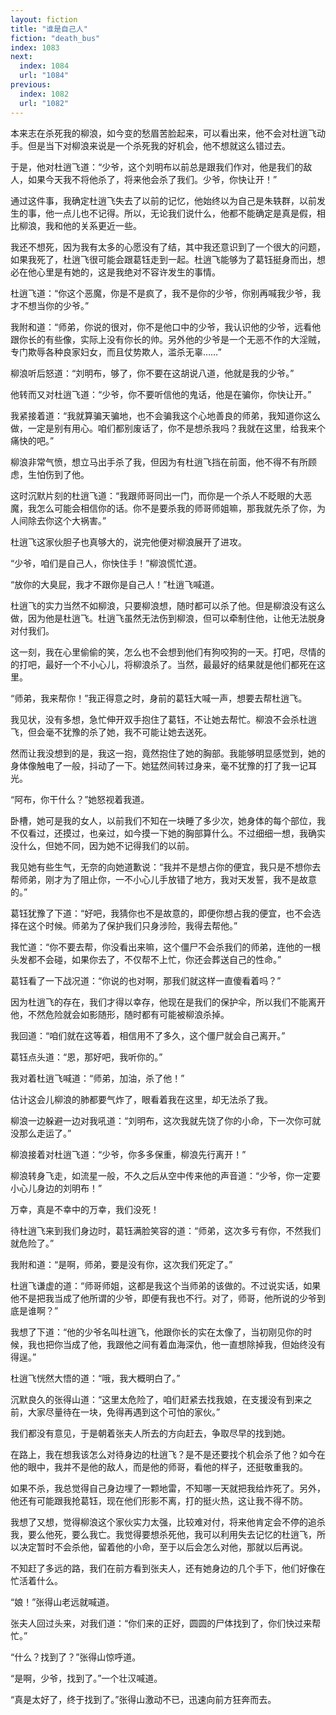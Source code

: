 ```yaml
---
layout: fiction
title: "谁是自己人"
fiction: "death_bus"
index: 1083
next:
  index: 1084
  url: "1084"
previous:
  index: 1082
  url: "1082"
---
```

本来志在杀死我的柳浪，如今变的愁眉苦脸起来，可以看出来，他不会对杜逍飞动手。但是当下对柳浪来说是一个杀死我的好机会，他不想就这么错过去。

于是，他对杜逍飞道：“少爷，这个刘明布以前总是跟我们作对，他是我们的敌人，如果今天我不将他杀了，将来他会杀了我们。少爷，你快让开！”

通过这件事，我确定杜逍飞失去了以前的记忆，他始终以为自己是朱轶群，以前发生的事，他一点儿也不记得。所以，无论我们说什么，他都不能确定是真是假，相比柳浪，我和他的关系更近一些。

我还不想死，因为我有太多的心愿没有了结，其中我还意识到了一个很大的问题，如果我死了，杜逍飞很可能会跟葛钰走到一起。杜逍飞能够为了葛钰挺身而出，想必在他心里是有她的，这是我绝对不容许发生的事情。

杜逍飞道：“你这个恶魔，你是不是疯了，我不是你的少爷，你别再喊我少爷，我才不想当你的少爷。”

我附和道：“师弟，你说的很对，你不是他口中的少爷，我认识他的少爷，远看他跟你长的有些像，实际上没有你长的帅。另外他的少爷是一个无恶不作的大淫贼，专门欺辱各种良家妇女，而且仗势欺人，滥杀无辜……”

柳浪听后怒道：“刘明布，够了，你不要在这胡说八道，他就是我的少爷。”

他转而又对杜逍飞道：“少爷，你不要听信他的鬼话，他是在骗你，你快让开。”

我紧接着道：“我就算骗天骗地，也不会骗我这个心地善良的师弟，我知道你这么做，一定是别有用心。咱们都别废话了，你不是想杀我吗？我就在这里，给我来个痛快的吧。”

柳浪非常气愤，想立马出手杀了我，但因为有杜逍飞挡在前面，他不得不有所顾虑，生怕伤到了他。

这时沉默片刻的杜逍飞道：“我跟师哥同出一门，而你是一个杀人不眨眼的大恶魔，我怎么可能会相信你的话。你不是要杀我的师哥师姐嘛，那我就先杀了你，为人间除去你这个大祸害。”

杜逍飞这家伙胆子也真够大的，说完他便对柳浪展开了进攻。

“少爷，咱们是自己人，你快住手！”柳浪慌忙道。

“放你的大臭屁，我才不跟你是自己人！”杜逍飞喊道。

杜逍飞的实力当然不如柳浪，只要柳浪想，随时都可以杀了他。但是柳浪没有这么做，因为他是杜逍飞。杜逍飞虽然无法伤到柳浪，但可以牵制住他，让他无法脱身对付我们。

这一刻，我在心里偷偷的笑，怎么也不会想到他们有狗咬狗的一天。打吧，尽情的的打吧，最好一个不小心儿，将柳浪杀了。当然，最最好的结果就是他们都死在这里。

“师弟，我来帮你！”我正得意之时，身前的葛钰大喊一声，想要去帮杜逍飞。

我见状，没有多想，急忙伸开双手抱住了葛钰，不让她去帮忙。柳浪不会杀杜逍飞，但会毫不犹豫的杀了她，我不可能让她去送死。

然而让我没想到的是，我这一抱，竟然抱住了她的胸部。我能够明显感觉到，她的身体像触电了一般，抖动了一下。她猛然间转过身来，毫不犹豫的打了我一记耳光。

“阿布，你干什么？”她怒视着我道。

卧槽，她可是我的女人，以前我们不知在一块睡了多少次，她身体的每个部位，我不仅看过，还摸过，也亲过，如今摸一下她的胸部算什么。不过细细一想，我确实没什么，但她不同，因为她不记得我们的以前。

我见她有些生气，无奈的向她道歉说：“我并不是想占你的便宜，我只是不想你去帮师弟，刚才为了阻止你，一不小心儿手放错了地方，我对天发誓，我不是故意的。”

葛钰犹豫了下道：“好吧，我猜你也不是故意的，即便你想占我的便宜，也不会选择在这个时候。师弟为了保护我们只身涉险，我得去帮他。”

我忙道：“你不要去帮，你没看出来嘛，这个僵尸不会杀我们的师弟，连他的一根头发都不会碰，如果你去了，不仅帮不上忙，你还会葬送自己的性命。”

葛钰看了一下战况道：“你说的也对啊，那我们就这样一直傻看着吗？”

因为杜逍飞的存在，我们才得以幸存，他现在是我们的保护伞，所以我们不能离开他，不然危险就会如影随形，随时都有可能被柳浪杀掉。

我回道：“咱们就在这等着，相信用不了多久，这个僵尸就会自己离开。”

葛钰点头道：“恩，那好吧，我听你的。”

我对着杜逍飞喊道：“师弟，加油，杀了他！”

估计这会儿柳浪的肺都要气炸了，眼看着我在这里，却无法杀了我。

柳浪一边躲避一边对我吼道：“刘明布，这次我就先饶了你的小命，下一次你可就没那么走运了。”

柳浪接着对杜逍飞道：“少爷，你多多保重，柳浪先行离开！”

柳浪转身飞走，如流星一般，不久之后从空中传来他的声音道：“少爷，你一定要小心儿身边的刘明布！”

万幸，真是不幸中的万幸，我们没死！

待杜逍飞来到我们身边时，葛钰满脸笑容的道：“师弟，这次多亏有你，不然我们就危险了。”

我附和道：“是啊，师弟，要是没有你，这次我们死定了。”

杜逍飞谦虚的道：“师哥师姐，这都是我这个当师弟的该做的。不过说实话，如果他不是把我当成了他所谓的少爷，即便有我也不行。对了，师哥，他所说的少爷到底是谁啊？”

我想了下道：“他的少爷名叫杜逍飞，他跟你长的实在太像了，当初刚见你的时候，我也把你当成了他，我跟他之间有着血海深仇，他一直想除掉我，但始终没有得逞。”

杜逍飞恍然大悟的道：“哦，我大概明白了。”

沉默良久的张得山道：“这里太危险了，咱们赶紧去找我娘，在支援没有到来之前，大家尽量待在一块，免得再遇到这个可怕的家伙。”

我们都没有意见，于是朝着张夫人所去的方向赶去，争取尽早的找到她。

在路上，我在想我该怎么对待身边的杜逍飞？是不是还要找个机会杀了他？如今在他的眼中，我并不是他的敌人，而是他的师哥，看他的样子，还挺敬重我的。

如果不杀，我总觉得自己身边埋了一颗地雷，不知哪一天就把我给炸死了。另外，他还有可能跟我抢葛钰，现在他们形影不离，打的挺火热，这让我不得不防。

我想了又想，觉得柳浪这个家伙实力太强，比较难对付，将来他肯定会不停的追杀我，要么他死，要么我亡。我觉得要想杀死他，我可以利用失去记忆的杜逍飞，所以决定暂时不会杀他，留着他的小命，至于以后会怎么对他，那就以后再说。

不知赶了多远的路，我们在前方看到张夫人，还有她身边的几个手下，他们好像在忙活着什么。

“娘！”张得山老远就喊道。

张夫人回过头来，对我们道：“你们来的正好，圆圆的尸体找到了，你们快过来帮忙。”

“什么？找到了？”张得山惊呼道。

“是啊，少爷，找到了。”一个壮汉喊道。

“真是太好了，终于找到了。”张得山激动不已，迅速向前方狂奔而去。